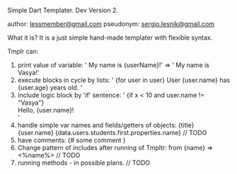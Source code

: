 Simple Dart Templater.
Dev Version 2.

author: lessmember@gmail.com
pseudonym: sergio.lesnik@gmail.com

What it is?
It is a just simple hand-made templater with flexible syntax.

Tmplr can:
1. print value of variable: ' My name is {userName}!' => ' My name is Vasya!'
2. execute blocks in cycle by lists: ' {for user in user} User {user.name} has {user.age} years old. '
3. include logic block by 'if' sentence: ' {if x < 10 and user.name != "Vasya"} <div>Hello, {user.name}!</div> '
4. handle simple var names and fields/getters of objects: {title} {user.name} {data.users.students.first.properties.name} // TODO
5. have comments: {# some comment }
6. Change pattern of includes after running of Tmpltr: from {name} => <%name%> // TODO
7. running methods - in possible plans. // TODO
